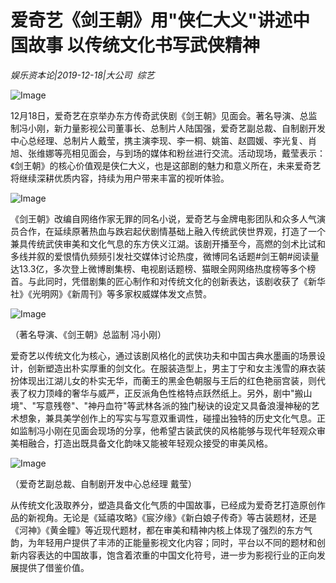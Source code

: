 # 爱奇艺《剑王朝》用"侠仁大义"讲述中国故事 以传统文化书写武侠精神

*娱乐资本论|2019-12-18|大公司 
                                                综艺*

![Image](https://p3.pstatp.com/large/pgc-image/0fe73f75f8004a60be6fc4ff86e51fff)

12月18日，爱奇艺在京举办东方传奇武侠剧《剑王朝》见面会。著名导演、总监制冯小刚，新力量影视公司董事长、总制片人陆国强，爱奇艺副总裁、自制剧开发中心总经理、总制片人戴莹，携主演李现、李一桐、姚笛、赵圆媛、李光复、肖旭、张维娜等亮相见面会，与到场的媒体和粉丝进行交流。活动现场，戴莹表示：《剑王朝》的核心价值观是侠仁大义，也是这部剧的魅力和意义所在，未来爱奇艺将继续深耕优质内容，持续为用户带来丰富的视听体验。

![Image](https://p3.pstatp.com/large/pgc-image/a288d7b82d6b4a26a4db9797b7abb45c)

《剑王朝》改编自网络作家无罪的同名小说，爱奇艺与金牌电影团队和众多人气演员合作，在延续原著热血与跌宕起伏剧情基础上融入传统武侠世界观，打造了一个兼具传统武侠审美和文化气息的东方侠义江湖。该剧开播至今，高燃的剑术比试和多线并叙的爱恨情仇频频引发社交媒体讨论热度，微博同名话题#剑王朝#阅读量达13.3亿，多次登上微博剧集榜、电视剧话题榜、猫眼全网网络热度榜等多个榜首。与此同时，凭借剧集的匠心制作和对传统文化的创新表达，该剧收获了《新华社》《光明网》《新周刊》等多家权威媒体发文点赞。

![Image](https://p3.pstatp.com/large/pgc-image/51a308517302402798a4f976d3c74121)

（著名导演、《剑王朝》总监制 冯小刚）

爱奇艺以传统文化为核心，通过该剧风格化的武侠功夫和中国古典水墨画的场景设计，创新塑造出朴实厚重的剑文化。在服装造型上，男主丁宁和女主浅雪的麻衣装扮体现出江湖儿女的朴实无华，而蘅王的黑金色朝服与王后的红色艳丽宫装，则代表了权力顶峰的奢华与威严，正反派角色性格特点跃然纸上。另外，剧中"搬山境"、"写意残卷"、"神丹血符"等武林各派的独门秘诀的设定又具备浪漫神秘的艺术想象，兼具美学创作上的写实与写意双重调性，碰撞出独特的历史文化气息。正如监制冯小刚在见面会现场的分享，他希望古装武侠的风格能够与现代年轻观众审美相融合，打造出既具备文化韵味又能被年轻观众接受的审美风格。

![Image](https://p3.pstatp.com/large/pgc-image/4030c56e46c84c828cff6cf204aed13c)

（爱奇艺副总裁、自制剧开发中心总经理 戴莹）

从传统文化汲取养分，塑造具备文化气质的中国故事，已经成为爱奇艺打造原创作品的新视角。无论是《延禧攻略》《宸汐缘》《新白娘子传奇》等古装题材，还是《河神》《黄金瞳》等近现代题材，都在审美和精神内核上体现了强烈的东方气韵，为年轻用户提供了丰沛的正能量影视文化内容；同时，平台以不同的题材和创新内容表达的中国故事，饱含着浓重的中国文化符号，进一步为影视行业的正向发展提供了借鉴价值。

